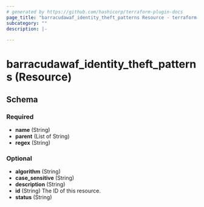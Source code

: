 ```yaml
---
# generated by https://github.com/hashicorp/terraform-plugin-docs
page_title: "barracudawaf_identity_theft_patterns Resource - terraform-provider-barracudawaf"
subcategory: ""
description: |-
  
---
```


# barracudawaf_identity_theft_patterns (Resource)





<!-- schema generated by tfplugindocs -->
## Schema

### Required

- **name** (String)
- **parent** (List of String)
- **regex** (String)

### Optional

- **algorithm** (String)
- **case_sensitive** (String)
- **description** (String)
- **id** (String) The ID of this resource.
- **status** (String)


